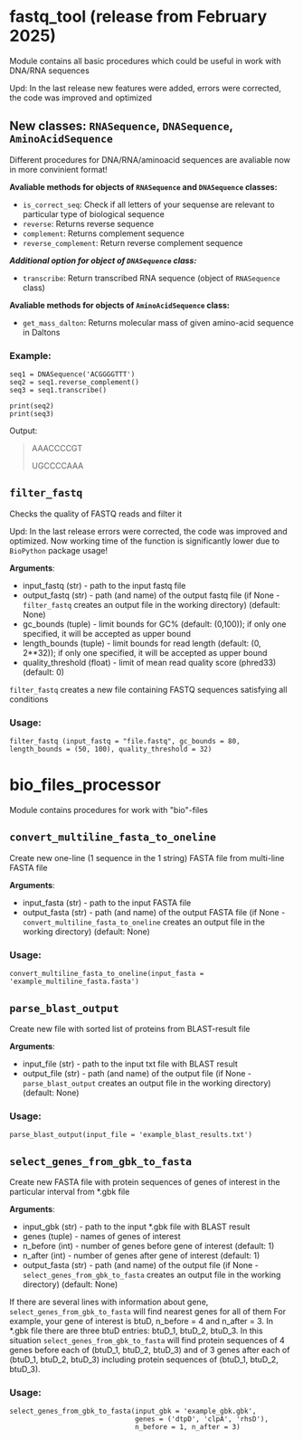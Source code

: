 # fastq_tool (release from February 2025)
Module contains all basic procedures which could be useful in work with DNA/RNA sequences

Upd: In the last release new features were added, errors were corrected, the code was improved and optimized

## New classes: `RNASequence`, `DNASequence`, `AminoAcidSequence`
Different procedures for DNA/RNA/aminoacid sequences are avaliable now in more convinient format!

**Avaliable methods for objects of `RNASequence` and `DNASequence` classes:**
- `is_correct_seq`: Check if all letters of your sequense are relevant to particular type of biological sequence
- `reverse`: Returns reverse sequence
- `complement`: Returns complement sequence
- `reverse_complement`: Return reverse complement sequence

***Additional option for object of `DNASequence` class:***
- `transcribe`: Return transcribed RNA sequence (object of `RNASequence` class)

**Avaliable methods for objects of `AminoAcidSequence` class:**
- `get_mass_dalton`: Returns molecular mass of given amino-acid sequence in Daltons

### Example:
```
seq1 = DNASequence('ACGGGGTTT')
seq2 = seq1.reverse_complement()
seq3 = seq1.transcribe()

print(seq2)
print(seq3)
```
Output:
> AAACCCCGT
> 
> UGCCCCAAA




## `filter_fastq`
Checks the quality of FASTQ reads and filter it

Upd: In the last release errors were corrected, the code was improved and optimized. Now working time of the function is significantly lower due to `BioPython` package usage!

**Arguments**:
- input_fastq (str) - path to the input fastq file
- output_fastq (str) - path (and name) of the output fastq file (if None - `filter_fastq` creates an output file in the working directory) (default: None)
- gc_bounds (tuple) - limit bounds for GC% (default: (0,100)); if only one specified, it will be accepted as upper bound
- length_bounds (tuple) - limit bounds for read length (default: (0, 2**32)); if only one specified, it will be accepted as upper bound
- quality_threshold (float) - limit of mean read quality score (phred33) (default: 0)

`filter_fastq` creates a new file containing FASTQ sequences satisfying all conditions

### Usage:
```
filter_fastq (input_fastq = "file.fastq", gc_bounds = 80, length_bounds = (50, 100), quality_threshold = 32)
```



# bio_files_processor
Module contains procedures for work with "bio"-files

## `convert_multiline_fasta_to_oneline`
Create new one-line (1 sequence in the 1 string) FASTA file from multi-line FASTA file

**Arguments**:
- input_fasta (str) - path to the input FASTA file
- output_fasta (str) - path (and name) of the output FASTA file (if None - `convert_multiline_fasta_to_oneline` creates an output file in the working directory) (default: None)

### Usage:
```
convert_multiline_fasta_to_oneline(input_fasta = 'example_multiline_fasta.fasta')
```

## `parse_blast_output`
Create new file with sorted list of proteins from BLAST-result file

**Arguments**:
- input_file (str) - path to the input txt file with BLAST result
- output_file (str) - path (and name) of the output file (if None - `parse_blast_output` creates an output file in the working directory) (default: None)

### Usage:
```
parse_blast_output(input_file = 'example_blast_results.txt')
```

## `select_genes_from_gbk_to_fasta`
Create new FASTA file with protein sequences of genes of interest in the particular interval from *.gbk file

**Arguments**:
- input_gbk (str) - path to the input *.gbk file with BLAST result
- genes (tuple) - names of genes of interest
- n_before (int) - number of genes before gene of interest (default: 1)
- n_after (int) - number of genes after gene of interest (default: 1)
- output_fasta (str) - path (and name) of the output file (if None - `select_genes_from_gbk_to_fasta` creates an output file in the working directory) (default: None)

If there are several lines with information about gene, `select_genes_from_gbk_to_fasta` will find nearest genes for all of them 
For example, your gene of interest is btuD, n_before = 4 and n_after = 3. In *.gbk file there are three btuD entries: btuD_1, btuD_2, btuD_3. In this situation  `select_genes_from_gbk_to_fasta` will find protein sequences of 4 genes before each of (btuD_1, btuD_2, btuD_3) and of 3 genes after each of (btuD_1, btuD_2, btuD_3) including protein sequences of (btuD_1, btuD_2, btuD_3).

### Usage:
```
select_genes_from_gbk_to_fasta(input_gbk = 'example_gbk.gbk', 
                               genes = ('dtpD', 'clpA', 'rhsD'),
                               n_before = 1, n_after = 3)
```
